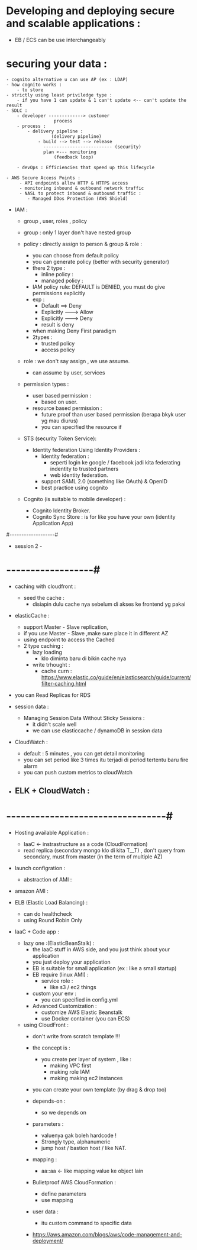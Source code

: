 # Developing and deploying secure and scalable applications :
- EB / ECS can be use interchangeably


# securing your data :
    - cognito alternative u can use AP (ex : LDAP)
    - how cognito works :
        - to store
    - strictly using least priviledge type :
        - if you have 1 can update & 1 can't update <-- can't update the result
    - SDLC :
        - developer -------------> customer
                      process
        - process :
            - delivery pipeline :
                     (delivery pipeline)
                - build --> test --> release
                  -------------------------- (security)
                  plan <--- monitoring
                      (feedback loop)

        - devOps : Efficiencies that speed up this lifecycle

    - AWS Secure Access Points :
         - API endpoints allow HTTP & HTTPS access
         - monitoring inbound & outbound network traffic
         - NASL to protect inbound & outbound traffic :
            - Managed DDos Protection (AWS Shield)
- IAM :
    - group , user,  roles , policy
    - group : only 1 layer don't have nested group
    - policy : directly assign to person & group & role :
        - you can choose from default policy
        - you can generate policy (better with security generator)
        - there 2 type :
            - inline policy :
            - managed policy :
        - IAM policy rule: DEFAULT is DENIED, you must do give permissions explicitly
        - exp :
            - Default ==> Deny
            - Explicitly ---> Allow
            - Explicitly ---> Deny
            - result is deny
        - when making Deny First paradigm
        -  2types :
            - trusted policy
            - access policy
    - role : we don't say assign , we use assume.
         - can assume by user, services
    - permission types :
        - user based permission :
            - based on user.
        - resource based permission :
            - future proof than user based permission (berapa bkyk user yg mau diurus)
            - you can specified the resource if

    - STS (security Token Service):
        - Identity federation Using Identity Providers :
            - Identity federation :
                - seperti login ke google / facebook jadi kita federating indentity to trusted partners
                - web identity federation.
             - support SAML 2.0 (something like OAuth) & OpenID
             - best practice using cognito

    - Cognito (is suitable to mobile developer) :
        - Cognito Identity Broker.
        - Cognito Sync Store : is for like you have your own (identity Application App)


#-------------------#
- session 2 -
# ------------------#
- caching with cloudfront :
    - seed the cache :
        - disiapin dulu cache nya sebelum di akses ke frontend yg pakai
- elasticCache :
    - support Master - Slave replication,
    - if you use Master - Slave ,make sure place it in different AZ
    - using endpoint to access the Cached
    - 2 type caching :
        - lazy loading
            - klo diminta baru di bikin cache nya
        - write trhought :
            - cache curn : https://www.elastic.co/guide/en/elasticsearch/guide/current/filter-caching.html
- you can Read Replicas for RDS
- session data :
    - Managing Session Data Without Sticky Sessions :
        - it didn't scale well
        - we can use elasticcache / dynamoDB in session data

- CloudWatch :
    - default : 5 minutes , you can get detail monitoring
    - you can set period like 3 times itu terjadi di period tertentu baru fire alarm
    - you can push custom metrics to cloudWatch

- ELK + CloudWatch :
    -


# ---------------------------------#
- Hosting available Application :
    - IaaC <- instrastructure as a code (CloudFormation)
    - read replica (secondary mongo klo di kita T__T) , don't query from secondary, must from master (in the term of multiple AZ)

- launch configration :
    - abstraction of AMI :
- amazon AMI :


- ELB (Elastic Load Balancing) :
    - can do healthcheck
    - using Round Robin Only

- IaaC + Code app :
     - lazy one :(ElasticBeanStalk) :
        - the IaaC stuff in AWS side, and you just think about your application
        - you just deploy your application
        - EB is suitable for small application (ex : like a small startup)
        - EB require (linux AMI) :
            - service role :
                - like s3 / ec2 things
        - custom your env :
            - you can specified in config.yml
         - Advanced Customization :
            - customize AWS Elastic Beanstalk
            - use Docker container (you can ECS)
     - using CloudFront :
        - don't write from scratch template !!!
        - the concept is :
            - you create per layer of system , like :
                - making VPC first
                - making role IAM
                - making making ec2 instances
        - you can create your own template (by drag & drop too)
        - depends-on :
            - so we depends on
        - parameters :
            - valuenya gak boleh hardcode !
            - Strongly type, alphanumeric
            - jump host / bastion host / like NAT.
        - mapping :
            - aa::aa <- like mapping value ke object lain

        - Bulletproof AWS CloudFormation :
            - define parameters
            - use mapping
         - user data :
            - itu custom command to specific data
         - https://aws.amazon.com/blogs/aws/code-management-and-deployment/